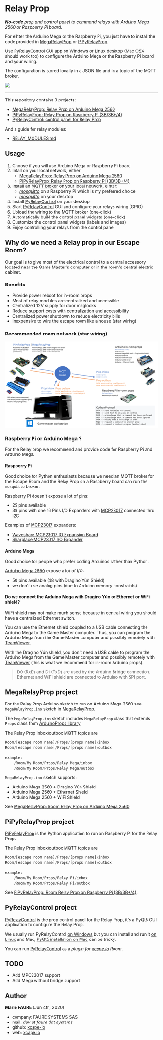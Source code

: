 # Relay Prop
*__No-code__ prop and control panel to command relays with Arduino Mega 2560 or Raspberry Pi board.*

For eihter the Arduino Mega or the Raspberry Pi, you just have to install the code provided in [MegaRelayProp](./MegaRelayProp) or [PiPyRelayProp](./PiPyRelayProp).

Use [PyRelayControl](./PyRelayControl) GUI app on Windows or Linux desktop (Mac OSX should work too) to configure the Arduino Mega or the Raspberry Pi board and your wiring.

The configuration is stored locally in a JSON file and in a topic of the MQTT broker.

![](https://github.com/xcape-io/relayprop/blob/master/docs/screenshots/overview.png?raw=true)

<hr>

This repository contains 3 projects:
* [MegaRelayProp: Relay Prop on Arduino Mega 2560](./MegaRelayProp)
* [PiPyRelayProp: Relay Prop on Raspberry Pi (3B/3B+/4)](./PiPyRelayProp)
* [PyRelayControl: control panel for Relay Prop](./PyRelayControl)

And a guide for relay modules:
* [RELAY_MODULES.md](./RELAY_MODULES.md)


## Usage

1. Choose if you will use Arduino Mega or Raspberry Pi board
2. Intall on your local network, either:
    * [MegaRelayProp: Relay Prop on Arduino Mega 2560](./MegaRelayProp)
    * [PiPyRelayProp: Relay Prop on Raspberry Pi (3B/3B+/4)](./PiPyRelayProp)
3. Install an <a href="https://xcape.io/public/documentation/en/room/MQTTserver.html" target="_blank">MQTT broker</a> on your local network, eihter:
    * _<a href="https://mosquitto.org/download/" target="_blank">mosquitto</a>_ on a Raspberry Pi which is my preferred choice
    * _<a href="https://mosquitto.org/download/" target="_blank">mosquitto</a>_ on your desktop
4. Install [PyRelayControl](./PyRelayControl) on your desktop
5. Start [PyRelayControl](./PyRelayControl) GUI and configure your relays wiring (GPIO)
6. Upload the wiring to the MQTT broker (one-click)
7. Automatically build the control panel widgets (one-click)
8. Customize the control panel widgets (labels and images)
9. Enjoy controlling your relays from the control panel


## Why do we need a Relay prop in our Escape Room?
Our goal is to give most of the electrical control to a central accessory located near the Game Master's computer or in the room's central electric cabinet.

### Benefits
* Provide power reboot for in-room props
* Most of relay modules are centralized and accessible
* Centralized 12V supply for door maglocks
* Reduce support costs with centralization and accessibility
* Centralized power shutdown to reduce electricity bills
* Inexpensive to wire the escape room like a house (star wiring)


### Recommended room network (star wiring)
![Room network](docs/room-network.png)

### Raspberry Pi or Arduino Mega ?
For the Relay prop we recommend and provide code for Raspberry Pi and Arduino Mega.

#### Raspberry Pi 
Good choice for Python enthusiasts because we need an MQTT broker for the Escape Room and the Relay Prop on a Raspberry board can run the `mosquitto` broker.

Raspberry Pi doesn't expose a lot of pins:
* 25 pins available
* 39 pins with one 16 Pins I/O Expanders with <a href="https://www.microchip.com/wwwproducts/en/MCP23017" target="_blank">MCP23017</a> connected thru I2C

Examples of <a href="https://www.microchip.com/wwwproducts/en/MCP23017" target="_blank">MCP23017</a> expanders:
* <a href="https://www.waveshare.com/wiki/MCP23017_IO_Expansion_Board" target="_blank">Waveshare MCP23017 IO Expansion Board</a>
* <a href="https://www.amazon.fr/gp/product/B07GFQY5DW" target="_blank">Sharplace MCP23017 I/O Expander</a>

#### Arduino Mega
Good choice for people who prefer coding Arduinos rather than Python.

<a href="https://store.arduino.cc/arduino-mega-2560-rev3" target="_blank">Arduino Mega 2560</a> expose a lot of I/O: 
* 50 pins available (48 with Dragino Yún Shield)
* we don't use analog pins (due to Arduino memory constraints)

#### Do we connect the Arduino Mega with Dragino Yún or Ethernet or WiFi shield?
WiFi shield may not make much sense because in central wiring you should have a centralized Ethernet switch.

You can use the Ethernet shield coupled to a USB cable connecting the Arduino Mega to the Game Master computer. Thus, you can program the Arduino Mega from the Game Master computer and possibly remotely with <a href="https://www.teamviewer.com/" target="_blank">TeamViewer</a>.

With the Dragino Yún shield, you don't need a USB cable to program the Arduino Mega from the Game Master computer and possibly remotely with <a href="https://www.teamviewer.com/" target="_blank">TeamViewer</a> (this is what we recommend for in-room Arduino props).

> D0 (RxD) and D1 (TxD) are used by the Arduino Bridge connection.
> Ethernet and WiFi shield are connected to Arduino with SPI port.


## MegaRelayProp project
For the Relay Prop Arduino sketch to run on Arduino Mega 2560 see `MegaRelayProp.ino` sketch in [MegaRelayProp](./MegaRelayProp).

The `MegaRelayProp.ino` sketch includes `MegaRelayProp` class that extends `Props` class from <a href="https://github.com/xcape-io/ArduinoProps" target="_blank">ArduinoProps library</a>.

The Relay Prop inbox/outbox MQTT topics are:
```csharp
Room/[escape room name]/Props/[props name]/inbox
Room/[escape room name]/Props/[props name]/outbox

example:
    /Room/My Room/Props/Relay Mega/inbox
    /Room/My Room/Props/Relay Mega/outbox
```

`MegaRelayProp.ino` sketch supports:
* Arduino Mega 2560 + Dragino Yún Shield
* Arduino Mega 2560 + Ethernet Shield
* Arduino Mega 2560 + WiFi Shield

See [MegaRelayProp: Room Relay Prop on Arduino Mega 2560](./MegaRelayProp).


## PiPyRelayProp project
[PiPyRelayProp](./PiPyRelayProp) is the Python application to run on Raspberry Pi for the Relay Prop.

The Relay Prop inbox/outbox MQTT topics are:
```python
Room/[escape room name]/Props/[props name]/inbox
Room/[escape room name]/Props/[props name]/outbox

example:
    /Room/My Room/Props/Relay Pi/inbox
    /Room/My Room/Props/Relay Pi/outbox
```

See [PiPyRelayProp: Room Relay Prop on Raspberry Pi (3B/3B+/4)](./PiPyRelayProp).


## PyRelayControl project
[PyRelayControl](./PyRelayControl) is the prop control panel for the Relay Prop, it's a PyQt5 GUI application to configure the Relay Prop.

We usually run PyRelayControl <a href="./PyRelayControl#installation-on-windows" target="_blank">on Windows</a> but you can install and run it <a href="https://www.learnpyqt.com/installation/installation-linux/" target="_blank">on Linux</a> and Mac, <a href="https://www.learnpyqt.com/installation/installation-mac/" target="_blank">PyQt5 installation on Mac</a> can be tricky.

You can run [PyRelayControl](./PyRelayControl) as a *plugin for <a href="https://xcape.io/" target="_blank">xcape.io</a> Room*.


## TODO
* Add MPC23017 support
* Add Mega without bridge support


## Author

**Marie FAURE** (Jun 4th, 2020)
* company: FAURE SYSTEMS SAS
* mail: *dev at faure dot systems*
* github: <a href="https://github.com/xcape-io?tab=repositories" target="_blank">xcape-io</a>
* web: <a href="https://xcape.io/" target="_blank">xcape.io</a>